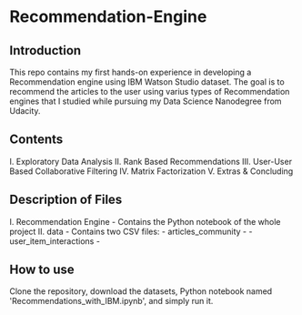 # Recommendation-Engine

## Introduction
This repo contains my first hands-on experience in developing a Recommendation engine using IBM Watson Studio dataset. The goal is to recommend the articles to the user using varius types of Recommendation engines that I studied while pursuing my Data Science Nanodegree from Udacity.

## Contents
I.   Exploratory Data Analysis
II.  Rank Based Recommendations
III. User-User Based Collaborative Filtering
IV.  Matrix Factorization
V.   Extras & Concluding

## Description of Files
I. Recommendation Engine - Contains the Python notebook of the whole project
II. data - Contains two CSV files:
           - articles_community - 
           - user_item_interactions - 

## How to use
Clone the repository, download the datasets, Python notebook named 'Recommendations_with_IBM.ipynb', and simply run it.
